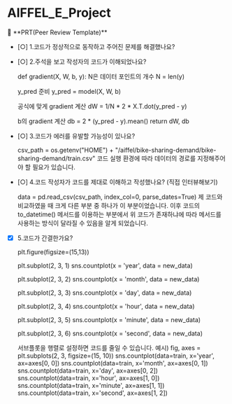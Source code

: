 # AIFFEL_E_Project

<aside>
🔑 **PRT(Peer Review Template)**

- [○]  1.코드가 정상적으로 동작하고 주어진 문제를 해결했나요?
- [○]  2.주석을 보고 작성자의 코드가 이해되었나요?
    
    def gradient(X, W, b, y):
        N은 데이터 포인트의 개수
        N = len(y)
    
    y_pred 준비
        y_pred = model(X, W, b)
    
    공식에 맞게 gradient 계산
        dW = 1/N * 2 * X.T.dot(y_pred - y)
        
    b의 gradient 계산
        db = 2 * (y_pred - y).mean()
        return dW, db
    
- [○]  3.코드가 에러를 유발할 가능성이 있나요?
    
    csv_path = os.getenv("HOME") + "/aiffel/bike-sharing-demand/bike-sharing-demand/train.csv"
    코드 실행 환경에 따라 데이터의 경로를 지정해주어야 할 필요가 있습니다.
    
- [○]  4.코드 작성자가 코드를 제대로 이해하고 작성했나요? (직접 인터뷰해보기)
    
    data = pd.read_csv(csv_path, index_col=0, parse_dates=True)
    제 코드와 비교하였을 때 크게 다른 부분 중 하나가 이 부분이었습니다.
    이후 코드의 to_datetime() 메서드를 이용하는 부분에서 위 코드가 존재하냐에 따라 메서드를 사용하는 방식이 달라질 수 있음을 알게 되었습니다.
    
- [X]  5.코드가 간결한가요?
    
    plt.figure(figsize=(15,13))

    plt.subplot(2, 3, 1) 
    sns.countplot(x = 'year', data = new_data)

    plt.subplot(2, 3, 2) 
    sns.countplot(x = 'month', data = new_data)

    plt.subplot(2, 3, 3) 
    sns.countplot(x = 'day', data = new_data)

    plt.subplot(2, 3, 4) 
    sns.countplot(x = 'hour', data = new_data)

    plt.subplot(2, 3, 5) 
    sns.countplot(x = 'minute', data = new_data)

    plt.subplot(2, 3, 6) 
    sns.countplot(x = 'second', data = new_data)
    
    서브플롯을 행렬로 설정하면 코드를 줄일 수 있습니다.
    예시)
    fig, axes = plt.subplots(2, 3, figsize=(15, 10))
    sns.countplot(data=train, x='year', ax=axes[0, 0])
    sns.countplot(data=train, x='month', ax=axes[0, 1])
    sns.countplot(data=train, x='day', ax=axes[0, 2])
    sns.countplot(data=train, x='hour', ax=axes[1, 0])
    sns.countplot(data=train, x='minute', ax=axes[1, 1])
    sns.countplot(data=train, x='second', ax=axes[1, 2])
    
</aside>
